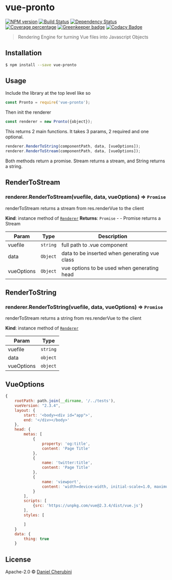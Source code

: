 # vue-pronto
[![NPM version][npm-image]][npm-url] [![Build Status][travis-image]][travis-url] [![Dependency Status][daviddm-image]][daviddm-url] [![Coverage percentage][cov-image]][cov-url] [![Greenkeeper badge](https://badges.greenkeeper.io/express-vue/vue-pronto.svg)](https://greenkeeper.io/) [![Codacy Badge](https://api.codacy.com/project/badge/Grade/51e27f21101e492fabf93dc6d81b8f28)](https://www.codacy.com/app/intothemild/vue-pronto?utm_source=github.com&utm_medium=referral&utm_content=express-vue/vue-pronto&utm_campaign=badger)
> Rendering Engine for turning Vue files into Javascript Objects

## Installation

```sh
$ npm install --save vue-pronto
```

## Usage

Include the library at the top level like so

```js
const Pronto = require('vue-pronto');
```

Then init the renderer

```js
const renderer = new Pronto({object});
```

This returns 2 main functions.
It takes 3 params, 2 required and one optional.
```js
renderer.RenderToString(componentPath, data, [vueOptions]);
renderer.RenderToStream(componentPath, data, [vueOptions]);
```

Both methods return a promise. Stream returns a stream, and String returns a string.

## RenderToStream


### renderer.RenderToStream(vuefile, data, vueOptions) ⇒ <code>Promise</code>
renderToStream returns a stream from res.renderVue to the client

**Kind**: instance method of [<code>Renderer</code>](#Renderer)
**Returns**: <code>Promise</code> - - Promise returns a Stream

| Param | Type | Description |
| --- | --- | --- |
| vuefile | <code>string</code> | full path to .vue component |
| data | <code>Object</code> | data to be inserted when generating vue class |
| vueOptions | <code>Object</code> | vue options to be used when generating head |

## RenderToString

### renderer.RenderToString(vuefile, data, vueOptions) ⇒ <code>Promise</code>
renderToStream returns a string from res.renderVue to the client

**Kind**: instance method of [<code>Renderer</code>](#Renderer)

| Param | Type |
| --- | --- |
| vuefile | <code>string</code> |
| data | <code>object</code> |
| vueOptions | <code>object</code> |


## VueOptions

```js
{
    rootPath: path.join(__dirname, '/../tests'),
    vueVersion: "2.3.4",
    layout: {
        start: '<body><div id="app">',
        end: '</div></body>'
    },
    head: {
        metas: [
            {
                property: 'og:title',
                content: 'Page Title'
            },
            {
                name: 'twitter:title',
                content: 'Page Title'
            },
            {
                name: 'viewport',
                content: 'width=device-width, initial-scale=1.0, maximum-scale=1.0, user-scalable=no'
            }
        ],
        scripts: [
            {src: 'https://unpkg.com/vue@2.3.4/dist/vue.js'}
        ], 
        styles: [

        ]
    }
    data: {
        thing: true
    }
```


## License

Apache-2.0 © [Daniel Cherubini](https://github.com/express-vue)


[npm-image]: https://badge.fury.io/js/vue-pronto.svg
[npm-url]: https://npmjs.org/package/vue-pronto
[travis-image]: https://travis-ci.org/express-vue/vue-pronto.svg?branch=master
[travis-url]: https://travis-ci.org/express-vue/vue-pronto
[daviddm-image]: https://david-dm.org/express-vue/vue-pronto.svg?theme=shields.io
[daviddm-url]: https://david-dm.org/express-vue/vue-pronto
[cov-image]: https://codecov.io/gh/express-vue/vue-pronto/branch/master/graph/badge.svg
[cov-url]: https://codecov.io/gh/express-vue/vue-pronto

